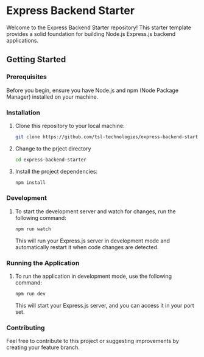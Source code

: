 # Express Backend Starter

Welcome to the Express Backend Starter repository! This starter template provides a solid foundation for building Node.js Express.js backend applications.

## Getting Started

### Prerequisites

Before you begin, ensure you have Node.js and npm (Node Package Manager) installed on your machine.

### Installation

1. Clone this repository to your local machine:

   ```bash
   git clone https://github.com/tsl-technologies/express-backend-starter.git
   ```

2. Change to the prject directory
   ```bash
   cd express-backend-starter
   ```
3. Install the project dependencies:
   ```bash
   npm install
   ```

### Development

1. To start the development server and watch for changes, run the following command:
   ```bash
   npm run watch
   ```
   This will run your Express.js server in development mode and automatically restart it when code changes are detected.

### Running the Application

1. To run the application in development mode, use the following command:
   ```bash
   npm run dev
   ```
   This will start your Express.js server, and you can access it in your port set.

### Contributing

Feel free to contribute to this project or suggesting improvements by creating your feature branch.
